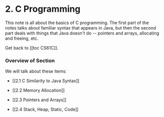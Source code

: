 # 2. C Programming
This note is all about the basics of C programming. The first part of the notes talks about familiar syntax that appears in Java, but then the second part deals with things that Java doesn't do -- pointers and arrays, allocating and freeing, etc. 

Get back to [[toc CS61C]].

### Overview of Section
We will talk about these items:

- [[2.1 C Similarity to Java Syntax]]

- [[2.2 Memory Allocation]]

- [[2.3 Pointers and Arrays]]

- [[2.4 Stack, Heap, Static, Code]]
